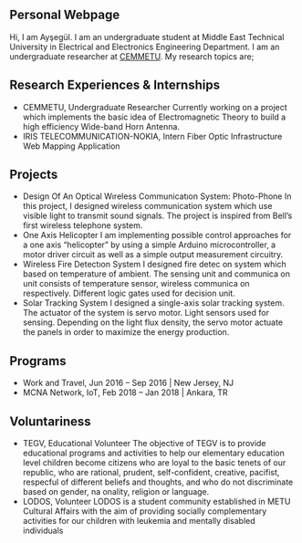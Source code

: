 ## Personal Webpage
Hi, I am Ayşegül. I am an undergraduate student at Middle East Technical University in Electrical and Electronics Engineering Department. I am an undergraduate researcher at [CEMMETU](http://cem.eee.metu.edu.tr/). My research topics are;

## Research Experiences & Internships
* CEMMETU, Undergraduate Researcher
Currently working on a project which implements the basic idea of Electromagnetic Theory to build a high efficiency Wide-band Horn Antenna.
* IRIS TELECOMMUNICATION-NOKIA, Intern
Fiber Optic Infrastructure Web Mapping Application

## Projects
* Design Of An Optical Wıreless Communicatıon System: Photo-Phone
In this project, I designed wireless communication system which use visible light to transmit sound signals. The project is inspired from Bell’s first wireless telephone system.
* One Axis Helicopter
I am implementing possible control approaches for a one axis “helicopter” by using a simple Arduino microcontroller, a motor driver circuit as well as a simple output measurement circuitry.
* Wireless Fire Detectıon System
I designed fire detec on system which based on temperature of ambient. The sensing unit and communica on unit consists of temperature sensor, wireless communica on respectively. Different logic gates used for decision unit.
* Solar Tracking System
I designed a single-axis solar tracking system. The actuator of the system is servo motor. Light sensors used for sensing. Depending on the light flux density, the servo motor actuate the panels in order to maximize the energy production.

## Programs
* Work and Travel, Jun 2016 – Sep 2016 | New Jersey, NJ
* MCNA Network, IoT, Feb 2018 – Jan 2018 | Ankara, TR

## Voluntariness
* TEGV, Educational Volunteer
The objective of TEGV is to provide educational programs and activities to help our elementary education level children become citizens who are loyal to the basic tenets of our republic, who are rational, prudent, self-confident, creative, pacifist, respecful of different beliefs and thoughts, and who do not discriminate based on gender, na onality, religion or language.
* LODOS, Volunteer
LODOS is a student community established in METU Cultural Affairs with the aim of providing socially complementary activities for our children with leukemia and mentally disabled individuals







